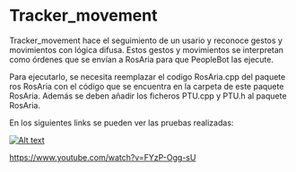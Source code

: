 # Tracker_movement

Tracker_movement hace el seguimiento de un usario y reconoce gestos y movimientos
con lógica difusa. Estos gestos y movimientos se interpretan como órdenes que se
envían a RosAria para que PeopleBot las ejecute.

Para ejecutarlo, se necesita reemplazar el codigo RosAria.cpp del paquete ros RosAria
con el código que se encuentra en la carpeta de este paquete RosAria. Además se deben
añadir los ficheros PTU.cpp y PTU.h al paquete RosAria.

En los siguientes links se pueden ver las pruebas realizadas:


[![Alt text](https://img.youtube.com/vi/VID/0.jpg)](https://www.youtube.com/watch?v=9JW131XipZ8) 

https://www.youtube.com/watch?v=FYzP-Ogg-sU
